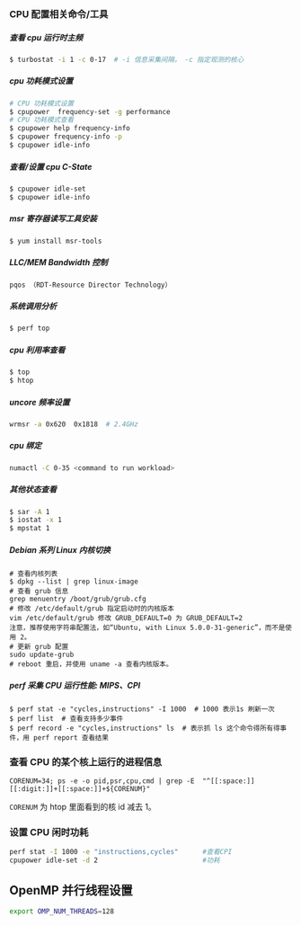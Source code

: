 ### CPU 配置相关命令/工具

##### 查看 cpu 运行时主频
```bash
$ turbostat -i 1 -c 0-17  # -i 信息采集间隔， -c 指定观测的核心
```

##### cpu 功耗模式设置
```bash
# CPU 功耗模式设置
$ cpupower  frequency-set -g performance
# CPU 功耗模式查看
$ cpupower help frequency-info
$ cpupower frequency-info -p
$ cpupower idle-info
```

##### 查看/设置 cpu C-State
```bash
$ cpupower idle-set
$ cpupower idle-info
```

##### msr 寄存器读写工具安装
```bash
$ yum install msr-tools
```

##### LLC/MEM Bandwidth 控制
```bash
pqos （RDT-Resource Director Technology）
```

##### 系统调用分析
```bash
$ perf top
```

##### cpu 利用率查看
```bash
$ top
$ htop
```

##### uncore 频率设置
```bash
wrmsr -a 0x620  0x1818  # 2.4GHz
```

##### cpu 绑定
```bash
numactl -C 0-35 <command to run workload>
```

##### 其他状态查看
```bash
$ sar -A 1
$ iostat -x 1
$ mpstat 1
```

##### Debian 系列 Linux 内核切换
```
# 查看内核列表
$ dpkg --list | grep linux-image
# 查看 grub 信息
grep menuentry /boot/grub/grub.cfg
# 修改 /etc/default/grub 指定启动时的内核版本
vim /etc/default/grub 修改 GRUB_DEFAULT=0 为 GRUB_DEFAULT=2
注意，推荐使用字符串配置法，如“Ubuntu, with Linux 5.0.0-31-generic”，而不是使用 2。
# 更新 grub 配置
sudo update-grub
# reboot 重启，并使用 uname -a 查看内核版本。
```

##### perf 采集 CPU 运行性能: MIPS、CPI
```
$ perf stat -e "cycles,instructions" -I 1000  # 1000 表示1s 刷新一次
$ perf list  # 查看支持多少事件
$ perf record -e "cycles,instructions" ls  # 表示抓 ls 这个命令得所有得事件，用 perf report 查看结果
```

### 查看 CPU 的某个核上运行的进程信息
``CORENUM=34; ps -e -o pid,psr,cpu,cmd | grep -E  "^[[:space:]][[:digit:]]+[[:space:]]+${CORENUM}"``

``CORENUM`` 为 htop 里面看到的核 id 减去 1。


### 设置 CPU 闲时功耗
```bash
perf stat -I 1000 -e "instructions,cycles"      #查看CPI
cpupower idle-set -d 2                          #功耗
```

## OpenMP 并行线程设置
```bash
export OMP_NUM_THREADS=128
```
